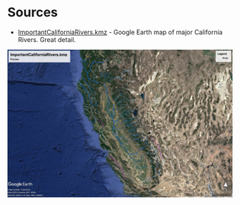 # Sources

- [ImportantCaliforniaRivers.kmz](www.csun.edu/~cfe/ge/ImportantCaliforniaRivers.kmz) - Google Earth map of major California Rivers. Great detail.

![ImportantCaliforniaRivers preview](ImportantCaliforniaRivers.jpg)
